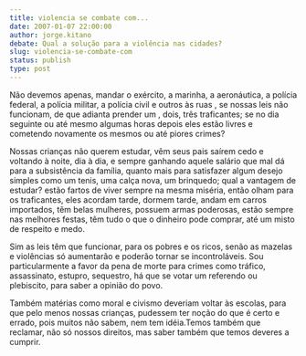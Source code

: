 ```yaml
---
title: violencia se combate com...
date: 2007-01-07 22:00:00
author: jorge.kitano
debate: Qual a solução para a violência nas cidades?
slug: violencia-se-combate-com
status: publish 
type: post
---
```


Não devemos apenas, mandar o exército, a marinha, a aeronáutica, a polícia federal, a polícia militar, a polícia civil e outros às ruas , se nossas leis não funcionam, de que adianta prender um , dois, três traficantes; se no dia seguinte ou até mesmo algumas horas depois eles estão livres e cometendo novamente os mesmos ou até piores crimes?  

 Nossas crianças não querem estudar, vêm seus pais saírem cedo e voltando à noite, dia à dia, e sempre ganhando aquele salário que mal dá para a subsistência da família, quanto mais para satisfazer algum desejo simples como um tenis, uma calça nova, um brinquedo; qual a vantagem de estudar? estão fartos de viver sempre na mesma miséria, então olham para os traficantes, eles acordam tarde, dormem tarde, andam em carros importados, têm belas mulheres, possuem armas poderosas, estão sempre nas melhores festas, têm tudo o que o dinheiro pode comprar, até um misto de respeito e medo.  

 Sim as leis têm que funcionar, para os pobres e os ricos, senão as mazelas e violências só aumentarão e poderão tornar se incontroláveis. Sou particularmente a favor da pena de morte para crimes como tráfico, assassinato, estupro, sequestro, há que se votar um referendo ou plebiscito, para saber a opinião do povo.  

 Também matérias como moral e civismo deveriam voltar às escolas, para que pelo menos nossas crianças, pudessem ter noção do que é certo e errado, pois muitos não sabem, nem tem idéia.Temos também que reclamar, não só nossos direitos, mas saber também que temos deveres a cumprir.
